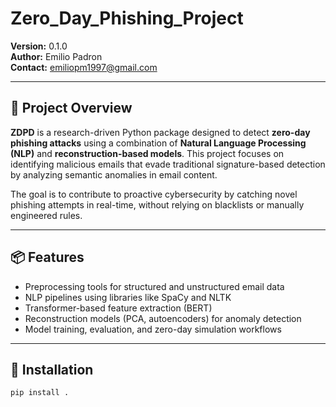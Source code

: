 # Zero_Day_Phishing_Project

**Version:** 0.1.0  
**Author:** Emilio Padron  
**Contact:** emiliopm1997@gmail.com

---

## 🧠 Project Overview

**ZDPD** is a research-driven Python package designed to detect **zero-day phishing attacks** using a combination of **Natural Language Processing (NLP)** and **reconstruction-based models**. This project focuses on identifying malicious emails that evade traditional signature-based detection by analyzing semantic anomalies in email content.

The goal is to contribute to proactive cybersecurity by catching novel phishing attempts in real-time, without relying on blacklists or manually engineered rules.

---

## 📦 Features

- Preprocessing tools for structured and unstructured email data
- NLP pipelines using libraries like SpaCy and NLTK
- Transformer-based feature extraction (BERT)
- Reconstruction models (PCA, autoencoders) for anomaly detection
- Model training, evaluation, and zero-day simulation workflows

---

## 🔧 Installation

```bash
pip install .
